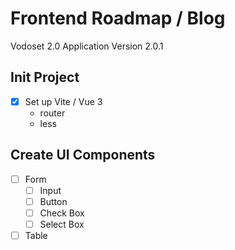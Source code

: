 

# Frontend Roadmap / Blog
Vodoset 2.0 Application
Version 2.0.1

## Init Project

- [x] Set up Vite / Vue 3
    - router
    - less

## Create UI Components

- [ ] Form 
    - [ ] Input
    - [ ] Button
    - [ ] Check Box
    - [ ] Select Box

- [ ] Table 